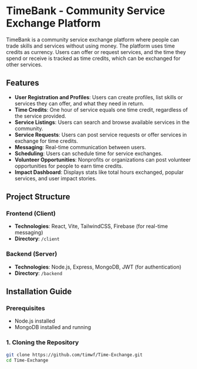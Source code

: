 # TimeBank - Community Service Exchange Platform

TimeBank is a community service exchange platform where people can trade skills and services without using money. The platform uses time credits as currency. Users can offer or request services, and the time they spend or receive is tracked as time credits, which can be exchanged for other services.

## Features
- **User Registration and Profiles**: Users can create profiles, list skills or services they can offer, and what they need in return.
- **Time Credits**: One hour of service equals one time credit, regardless of the service provided.
- **Service Listings**: Users can search and browse available services in the community.
- **Service Requests**: Users can post service requests or offer services in exchange for time credits.
- **Messaging**: Real-time communication between users.
- **Scheduling**: Users can schedule time for service exchanges.
- **Volunteer Opportunities**: Nonprofits or organizations can post volunteer opportunities for people to earn time credits.
- **Impact Dashboard**: Displays stats like total hours exchanged, popular services, and user impact stories.

## Project Structure

### Frontend (Client)
- **Technologies**: React, Vite, TailwindCSS, Firebase (for real-time messaging)
- **Directory**: `/client`

### Backend (Server)
- **Technologies**: Node.js, Express, MongoDB, JWT (for authentication)
- **Directory**: `/backend`

## Installation Guide

### Prerequisites
- Node.js installed
- MongoDB installed and running

### 1. Cloning the Repository
```bash
git clone https://github.com/timwf/Time-Exchange.git
cd Time-Exchange

